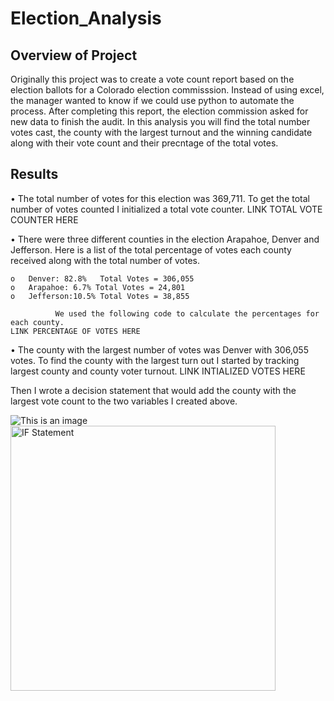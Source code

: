 # Election_Analysis

## Overview of Project
Originally this project was to create a vote count report based on the election ballots for a Colorado election commisssion. Instead of using excel, the manager wanted to know if we could use python to automate the process. After completing this report, the election commission asked for new data to finish the audit. In this analysis you will find the total number votes cast, the county with the largest turnout and the winning candidate along with their vote count and their precntage of the total votes.


## Results
•	The total number of votes for this election was 369,711.  To get the total number of votes counted I initialized a total vote counter. LINK TOTAL VOTE COUNTER HERE

•	There were three different counties in the election Arapahoe, Denver and Jefferson. Here is a list of the total percentage of votes each county received along with the total number of votes.

    o	Denver: 82.8%   Total Votes = 306,055
    o	Arapahoe: 6.7% Total Votes = 24,801
    o	Jefferson:10.5% Total Votes = 38,855
              
              We used the following code to calculate the percentages for each county.
	LINK PERCENTAGE OF VOTES HERE

•	The county with the largest number of votes was Denver with 306,055 votes. To find the county with the largest turn out I started by tracking largest county and county voter turnout. 
LINK INTIALIZED VOTES HERE
 
Then I wrote a decision statement that would add the county with the largest vote count to the two variables I created above. 

![This is an image]()<img width="424" alt="IF Statement" src="https://user-images.githubusercontent.com/106712521/176576404-d0eaea6a-fea6-4e2c-8dfb-5b10720c5125.png">
